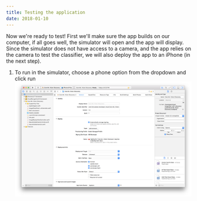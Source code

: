 ```yaml
---
title: Testing the application
date: 2018-01-10
---
```

Now we're ready to test! First we'll make sure the app builds on our computer, if all goes well, the simulator will open and the app will display. Since the simulator does not have access to a camera, and the app relies on the camera to test the classifier, we will also deploy the app to an iPhone (in the next step).

1. To run in the simulator, choose a phone option from the dropdown and click run
![](assets/xcode_main_select_sim.png)
